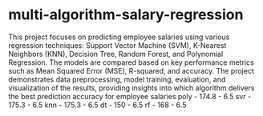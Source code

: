 # multi-algorithm-salary-regression
This project focuses on predicting employee salaries using various regression techniques: Support Vector Machine (SVM), K-Nearest Neighbors (KNN), Decision Tree, Random Forest, and Polynomial Regression.
The models are compared based on key performance metrics such as Mean Squared Error (MSE), R-squared, and accuracy. 
The project demonstrates data preprocessing, model training, evaluation, and visualization of the results, providing insights into which algorithm delivers the best prediction accuracy for employee salaries
  poly - 174.8 - 6.5
	svr - 175.3 - 6.5
	knn - 175.3 - 6.5
	dt - 150 - 6.5
	rf  - 168 - 6.5
